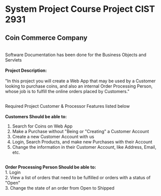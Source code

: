 # System Project Course Project CIST 2931 <br/>
## Coin Commerce Company <br/>
<br/>
Software Documentation has been done for the Business Objects and Servlets <br/><br/>  
<strong>Project Description:</strong><br/><br/>
"In this project you will create a Web App that may be used by a Customer looking to purchase coins, and also an internal Order Processing Person, whose job is to fulfill the online orders placed by Customers."<br/><br/>

Required Project Customer & Processor Features listed below<br/><br/>
<strong>Customers Should be able to:</strong><br/>
1. Search for Coins on Web App<br/>
2. Make a Purchase without "Being or "Creating" a Customer Account<br/>
3. Create a new Customer Account with us<br/>
4. Login, Search Products, and make new Purchases with their Account<br/>
5. Change the information in their Customer Account, like Address, Email, etc.<br/>
<br/>
<strong>Order Processing Person Should be able to:</strong><br/>
1. Login<br/>
2. View a list of orders that need to be fulfilled or orders with a status of "Open"<br/>
3. Change the state of an order from Open to Shipped<br/>
